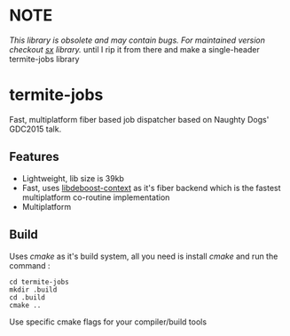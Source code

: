 # NOTE
*This library is obsolete and may contain bugs. For maintained version checkout [sx](https://github.com/septag/sx) library.* until I rip it from there and make a single-header termite-jobs library

# termite-jobs
Fast, multiplatform fiber based job dispatcher based on Naughty Dogs' GDC2015 talk.

## Features
- Lightweight, lib size is 39kb
- Fast, uses [libdeboost-context](https://github.com/septag/deboost.context) as it's fiber backend which is the fastest multiplatform co-routine implementation
- Multiplatform

## Build
Uses _cmake_ as it's build system, all you need is install _cmake_ and run the command :
```
cd termite-jobs
mkdir .build
cd .build
cmake ..
```

Use specific cmake flags for your compiler/build tools
